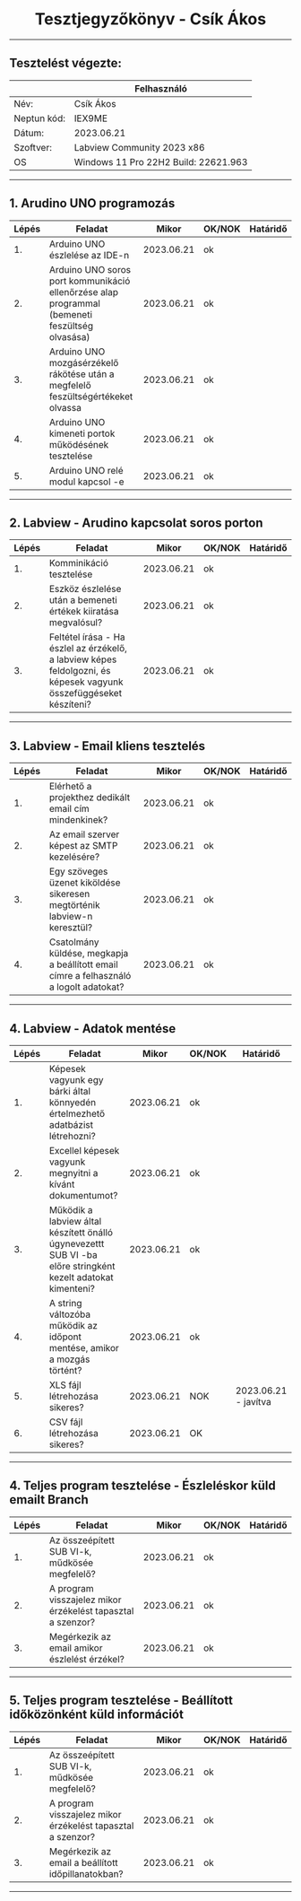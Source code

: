 # <div align="center">Tesztjegyzőkönyv - Csík Ákos </div>
<hr>

## Tesztelést végezte:

|               | Felhasználó   |
| --- | ------- |
| Név:          | Csík Ákos     |
| Neptun kód:   | IEX9ME        |
| Dátum:        | 2023.06.21   |
| Szoftver:     | Labview Community 2023 x86  |    Labview 2022 x64       | Arduino IDE     
| OS            | Windows 11 Pro 22H2 Build: 22621.963  |   Windows 10 pro 22H2 Build 19045

<hr>

## 1.  Arudino UNO programozás
|Lépés| Feladat|  Mikor | OK/NOK | Határidő |
| --- | ------- | - | - | - |
| 1.    | Arduino UNO észlelése az IDE-n |    2023.06.21     |      ok     |           |           
| 2.    | Arduino UNO soros port kommunikáció ellenőrzése alap programmal (bemeneti feszültség olvasása) |     2023.06.21      |      ok     |           | 
| 3.    | Arduino UNO mozgásérzékelő rákötése után a megfelelő feszültségértékeket olvassa |     2023.06.21      |      ok     |           |        
| 4.    | Arduino UNO kimeneti portok működésének tesztelése |     2023.06.21      |      ok     |           |        
| 5.    | Arduino UNO relé modul kapcsol -e |     2023.06.21      |      ok     |           |        

<hr>

## 2. Labview - Arudino kapcsolat soros porton
|Lépés| Feladat|  Mikor | OK/NOK | Határidő |
| --- | ------- | - | - | - |
| 1.    | Komminikáció tesztelése |      2023.06.21      |      ok     |           |          
| 2.    | Eszköz észlelése után a bemeneti értékek kiiratása megvalósul?|    2023.06.21      |      ok     |           |            
| 3.    | Feltétel írása - Ha észlel az érzékelő, a labview képes feldolgozni, és képesek vagyunk összefüggéseket készíteni? |     2023.06.21      |      ok     |           | 


<hr>

## 3. Labview - Email kliens tesztelés
|Lépés| Feladat|  Mikor | OK/NOK | Határidő |
| --- | ------- | - | - | - |
| 1.    | Elérhető a projekthez dedikált email cím mindenkinek? |     2023.06.21      |      ok     |           |  
| 2.    | Az email szerver képest az SMTP kezelésére? |     2023.06.21      |      ok     |           |   
| 3.    | Egy szöveges üzenet kiköldése sikeresen megtörténik labview-n keresztül?  |     2023.06.21      |      ok     |           | 
| 4.    | Csatolmány küldése, megkapja a beállított email címre a felhasználó a logolt adatokat? |     2023.06.21      |      ok     |           |     



<hr>

## 4. Labview - Adatok mentése
|Lépés| Feladat|  Mikor | OK/NOK | Határidő |
| --- | ------- | - | - | - |
| 1.    | Képesek vagyunk egy bárki által könnyedén értelmezhető adatbázist létrehozni? |       2023.06.21      |      ok     |           | 
| 2.    | Excellel képesek vagyunk megnyitni a kívánt dokumentumot?|      2023.06.21      |      ok     |           |     
| 3.    | Működik a labview által készített önálló úgynevezettt SUB VI -ba előre stringként kezelt adatokat kimenteni?|        2023.06.21      |      ok     |           | 
| 4.    | A string változóba működik az időpont mentése, amikor a mozgás történt? |      2023.06.21      |      ok   |         | 
| 5.    | XLS fájl létrehozása sikeres? |      2023.06.21      |      NOK   |     2023.06.21 - javítva   |         | 
| 6.    | CSV fájl létrehozása sikeres? |      2023.06.21      |      OK   |      |         | 

        

<hr>

## 4. Teljes program tesztelése - Észleléskor küld emailt Branch
|Lépés| Feladat|  Mikor | OK/NOK | Határidő |
| --- | ------- | - | - | - |
| 1.    | Az összeépített SUB VI-k, műdkösée megfelelő? |       2023.06.21      |      ok     |           | 
| 2.    | A program visszajelez mikor érzékelést tapasztal a szenzor? |      2023.06.21      |      ok     |           |     
| 3.    | Megérkezik az email amikor észlelést érzékel? |        2023.06.21      |      ok     |           | 

<hr>

## 5. Teljes program tesztelése - Beállított időközönként küld információt
|Lépés| Feladat|  Mikor | OK/NOK | Határidő |
| --- | ------- | - | - | - |
| 1.    | Az összeépített SUB VI-k, műdkösée megfelelő? |       2023.06.21      |      ok     |           | 
| 2.    | A program visszajelez mikor érzékelést tapasztal a szenzor? |      2023.06.21      |      ok     |           |     
| 3.    | Megérkezik az email a beállított időpillanatokban? |        2023.06.21      |      ok     |           | 

<hr>